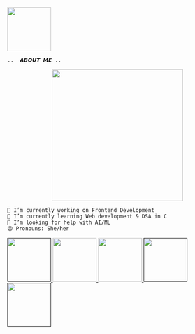 <div id="header">
  
<img src="https://user-images.githubusercontent.com/74038190/216656986-e4424d73-56dd-4e0d-96ac-66f9f2c3be42.gif" width="100"/>
</div>
      

   
    ..  𝘼𝘽𝙊𝙐𝙏 𝙈𝙀 ..
 <div id="header" align="center">
  <img src="https://media.giphy.com/media/CuuSHzuc0O166MRfjt/giphy.gif"  width="300" /> 

</div>
    
    🔭 I’m currently working on Frontend Development 
    🌱 I’m currently learning Web development & DSA in C 
    🤔 I’m looking for help with AI/ML 
    😄 Pronouns: She/her

<div id="badges">
  <a href="">
    <img src="https://user-images.githubusercontent.com/74038190/235294012-0a55e343-37ad-4b0f-924f-c8431d9d2483.gif" width="100" />
  </a>
  <a href="your-youtube-URL">
    <img src="https://user-images.githubusercontent.com/74038190/235294007-de441046-823e-4eff-89bf-d4df52858b65.gif" width="100" />
  </a>
  <a href="your-twitter-URL">
    <img src="https://user-images.githubusercontent.com/74038190/235294011-b8074c31-9097-4a65-a594-4151b58743a8.gif" width="100" />
  </a>
  <a href="">
    <img src="https://user-images.githubusercontent.com/74038190/235294015-47144047-25ab-417c-af1b-6746820a20ff.gif" width="100" />
  <a href=""> 
    <img src="https://user-images.githubusercontent.com/74038190/235294013-a33e5c43-a01c-43f6-b44d-a406d8b4ab75.gif" width="100" />
  </a>

  <div id="badges">
 <img src="https://komarev.com/ghpvc/?Ankita-Samantaray&style=flat-square&color=blue" alt=""/>
</div>


